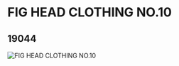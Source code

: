 # FIG HEAD CLOTHING NO.10
## 19044
![FIG HEAD CLOTHING NO.10](https://lc-www-live-s.legocdn.com/media/bricks/5/2/6127252.jpg)